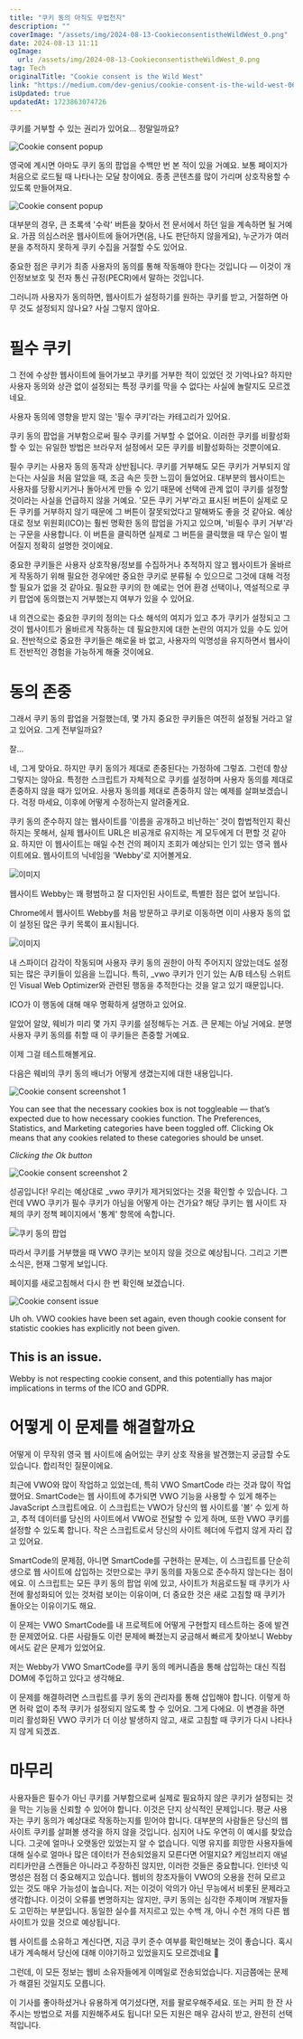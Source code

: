```yaml
---
title: "쿠키 동의 아직도 무법천지"
description: ""
coverImage: "/assets/img/2024-08-13-CookieconsentistheWildWest_0.png"
date: 2024-08-13 11:11
ogImage:
  url: /assets/img/2024-08-13-CookieconsentistheWildWest_0.png
tag: Tech
originalTitle: "Cookie consent is the Wild West"
link: "https://medium.com/dev-genius/cookie-consent-is-the-wild-west-06ff229c9900"
isUpdated: true
updatedAt: 1723863074726
---
```


쿠키를 거부할 수 있는 권리가 있어요... 정말일까요?

![Cookie consent popup](/assets/img/2024-08-13-CookieconsentistheWildWest_0.png)

영국에 계시면 아마도 쿠키 동의 팝업을 수백만 번 본 적이 있을 거예요. 보통 페이지가 처음으로 로드될 때 나타나는 모달 창이에요. 종종 콘텐츠를 많이 가리며 상호작용할 수 있도록 만들어져요.

![Cookie consent popup](/assets/img/2024-08-13-CookieconsentistheWildWest_1.png)

<div class="content-ad"></div>

대부분의 경우, 큰 초록색 '수락' 버튼을 찾아서 전 문서에서 하던 일을 계속하면 될 거예요. 가끔 의심스러운 웹사이트에 들어가면(음, 나도 판단하지 않을게요), 누군가가 여러분을 추적하지 못하게 쿠키 수집을 거절할 수도 있어요.

중요한 점은 쿠키가 최종 사용자의 동의를 통해 작동해야 한다는 것입니다 — 이것이 개인정보보호 및 전자 통신 규정(PECR)에서 말하는 것입니다.

그러니까 사용자가 동의하면, 웹사이트가 설정하기를 원하는 쿠키를 받고, 거절하면 아무 것도 설정되지 않나요?
사실 그렇지 않아요.

# 필수 쿠키

<div class="content-ad"></div>

그 전에 수상한 웹사이트에 들어가보고 쿠키를 거부한 적이 있었던 것 기억나요? 하지만 사용자 동의와 상관 없이 설정되는 특정 쿠키를 막을 수 없다는 사실에 놀랄지도 모르겠네요.

사용자 동의에 영향을 받지 않는 '필수 쿠키'라는 카테고리가 있어요.

쿠키 동의 팝업을 거부함으로써 필수 쿠키를 거부할 수 없어요. 이러한 쿠키를 비활성화할 수 있는 유일한 방법은 브라우저 설정에서 모든 쿠키를 비활성화하는 것뿐이에요.

필수 쿠키는 사용자 동의 동작과 상반됩니다. 쿠키를 거부해도 모든 쿠키가 거부되지 않는다는 사실을 처음 알았을 때, 조금 속은 듯한 느낌이 들었어요.
대부분의 웹사이트는 사용자를 당황시키거나 돌아서게 만들 수 있기 때문에 선택에 관계 없이 쿠키를 설정할 것이라는 사실을 언급하지 않을 거예요. '모든 쿠키 거부'라고 표시된 버튼이 실제로 모든 쿠키를 거부하지 않기 때문에 그 버튼이 잘못되었다고 말해봐도 좋을 것 같아요.
예상대로 정보 위원회(ICO)는 훨씬 명확한 동의 팝업을 가지고 있으며, '비필수 쿠키 거부'라는 구문을 사용합니다. 이 버튼을 클릭하면 실제로 그 버튼을 클릭했을 때 무슨 일이 벌어질지 정확히 설명한 것이에요.

<div class="content-ad"></div>

중요한 쿠키들은 사용자 상호작용/정보를 수집하거나 추적하지 않고 웹사이트가 올바르게 작동하기 위해 필요한 경우에만 중요한 쿠키로 분류될 수 있으므로 그것에 대해 걱정할 필요가 없을 것 같아요. 필요한 쿠키의 한 예로는 언어 환경 선택이나, 역설적으로 쿠키 팝업에 동의했는지 거부했는지 여부가 있을 수 있어요.

내 의견으로는 중요한 쿠키의 정의는 다소 해석의 여지가 있고 추가 쿠키가 설정되고 그것이 웹사이트가 올바르게 작동하는 데 필요한지에 대한 논란의 여지가 있을 수도 있어요. 전반적으로 중요한 쿠키들은 해로울 바 없고, 사용자의 익명성을 유지하면서 웹사이트 전반적인 경험을 가능하게 해줄 것이에요.

# 동의 존중

그래서 쿠키 동의 팝업을 거절했는데, 몇 가지 중요한 쿠키들은 여전히 설정될 거라고 알고 있어요. 그게 전부일까요?

<div class="content-ad"></div>

잘…

네, 그게 맞아요. 하지만 쿠키 동의가 제대로 존중된다는 가정하에 그렇죠. 그런데 항상 그렇지는 않아요. 특정한 스크립트가 자체적으로 쿠키를 설정하며 사용자 동의를 제대로 존중하지 않을 때가 있어요. 사용자 동의를 제대로 존중하지 않는 예제를 살펴보겠습니다. 걱정 마세요, 이후에 어떻게 수정하는지 알려줄게요.

쿠키 동의 준수하지 않는 웹사이트를 '이름을 공개하고 비난하는' 것이 합법적인지 확신하지는 못해서, 실제 웹사이트 URL은 비공개로 유지하는 게 모두에게 더 편할 것 같아요. 하지만 이 웹사이트는 매일 수천 건의 페이지 조회가 예상되는 인기 있는 영국 웹사이트에요. 웹사이트의 닉네임을 'Webby'로 지어볼게요.

![이미지](/assets/img/2024-08-13-CookieconsentistheWildWest_2.png)

<div class="content-ad"></div>

웹사이트 Webby는 꽤 평범하고 잘 디자인된 사이트로, 특별한 점은 없어 보입니다.

Chrome에서 웹사이트 Webby를 처음 방문하고 쿠키로 이동하면 이미 사용자 동의 없이 설정된 많은 쿠키 목록이 표시됩니다.

![이미지](/assets/img/2024-08-13-CookieconsentistheWildWest_3.png)

내 스파이더 감각이 작동되며 사용자 쿠키 동의 권한이 아직 주어지지 않았는데도 설정되는 많은 쿠키들이 있음을 느낍니다. 특히, \_vwo 쿠키가 인기 있는 A/B 테스팅 스위트인 Visual Web Optimizer와 관련된 행동을 추적한다는 것을 알고 있기 때문입니다.

<div class="content-ad"></div>

ICO가 이 행동에 대해 매우 명확하게 설명하고 있어요.

알았어 알앉, 웨비가 미리 몇 가지 쿠키를 설정해두는 거죠. 큰 문제는 아닐 거에요. 분명 사용자 쿠키 동의를 취할 때 이 쿠키들은 존중할 거예요.

이제 그걸 테스트해볼게요.

다음은 웨비의 쿠키 동의 배너가 어떻게 생겼는지에 대한 내용입니다.

<div class="content-ad"></div>

![Cookie consent screenshot 1](/assets/img/2024-08-13-CookieconsentistheWildWest_4.png)

You can see that the necessary cookies box is not toggleable — that’s expected due to how necessary cookies function.
The Preferences, Statistics, and Marketing categories have been toggled off. Clicking Ok means that any cookies related to these categories should be unset.

_Clicking the Ok button_

![Cookie consent screenshot 2](/assets/img/2024-08-13-CookieconsentistheWildWest_5.png)

<div class="content-ad"></div>

성공입니다! 우리는 예상대로 \_vwo 쿠키가 제거되었다는 것을 확인할 수 있습니다.
그런데 VWO 쿠키가 필수 쿠키가 아님을 어떻게 아는 건가요? 해당 쿠키는 웹 사이트 자체의 쿠키 정책 페이지에서 '통계' 항목에 속합니다.

![쿠키 동의 팝업](/assets/img/2024-08-13-CookieconsentistheWildWest_6.png)

따라서 쿠키를 거부했을 때 VWO 쿠키는 보이지 않을 것으로 예상됩니다. 그리고 기쁜 소식은, 현재 그렇게 보입니다.

페이지를 새로고침해서 다시 한 번 확인해 보겠습니다.

<div class="content-ad"></div>

![Cookie consent issue](/assets/img/2024-08-13-CookieconsentistheWildWest_7.png)

Uh oh. VWO cookies have been set again, even though cookie consent for statistic cookies has explicitly not been given.

## This is an issue.

Webby is not respecting cookie consent, and this potentially has major implications in terms of the ICO and GDPR.

<div class="content-ad"></div>

# 어떻게 이 문제를 해결할까요

어떻게 이 무작위 영국 웹 사이트에 숨어있는 쿠키 상호 작용을 발견했는지 궁금할 수도 있습니다. 합리적인 질문이에요.

최근에 VWO와 많이 작업하고 있었는데, 특히 VWO SmartCode 라는 것과 많이 작업했어요.
SmartCode는 웹 사이트에 추가되면 VWO 기능을 사용할 수 있게 해주는 JavaScript 스크립트에요.
이 스크립트는 VWO가 당신의 웹 사이트를 '볼' 수 있게 하고, 추적 데이터를 당신의 사이트에서 VWO로 전달할 수 있게 하며, 또한 VWO 쿠키를 설정할 수 있도록 합니다. 작은 스크립트로서 당신의 사이트 헤더에 두렵지 않게 자리 잡고 있어요.

SmartCode의 문제점, 아니면 SmartCode를 구현하는 문제는, 이 스크립트를 단순히 생으로 웹 사이트에 삽입하는 것만으로는 쿠키 동의를 자동으로 준수하지 않는다는 점이에요.
이 스크립트는 모든 쿠키 동의 팝업 위에 있고, 사이트가 처음로드될 때 쿠키가 사전에 활성화되어 있는 것처럼 보이는 이유이며, 더 중요한 것은 새로 고침할 때 쿠키가 돌아오는 이유이기도 해요.

<div class="content-ad"></div>

이 문제는 VWO SmartCode를 내 프로젝트에 어떻게 구현할지 테스트하는 중에 발견한 문제였어요. 다른 사람들도 이런 문제에 빠졌는지 궁금해서 빠르게 찾아보니 Webby에서도 같은 문제가 있었어요.

저는 Webby가 VWO SmartCode를 쿠키 동의 메커니즘을 통해 삽입하는 대신 직접 DOM에 주입하고 있다고 생각해요.

이 문제를 해결하려면 스크립트를 쿠키 동의 관리자를 통해 삽입해야 합니다. 이렇게 하면 허락 없이 추적 쿠키가 설정되지 않도록 할 수 있어요. 그게 다에요. 이 변경을 하면 미리 활성화된 VWO 쿠키가 더 이상 발생하지 않고, 새로 고침할 때 쿠키가 다시 나타나지 않게 되겠죠.

# 마무리

<div class="content-ad"></div>

사용자들은 필수가 아닌 쿠키를 거부함으로써 실제로 필요하지 않은 쿠키가 설정되는 것을 막는 기능을 신뢰할 수 있어야 합니다. 이것은 단지 상식적인 문제입니다. 평균 사용자는 쿠키 동의가 예상대로 작동하는지를 믿어야 합니다. 대부분의 사람들은 당신의 웹 사이트 쿠키를 살펴볼 생각을 하지 않을 것입니다. 심지어 나도 우연히 이 예시를 찾았습니다. 그곳에 얼마나 오랫동안 있었는지 알 수 없습니다. 익명 유지를 희망한 사용자들에 대해 실수로 얼마나 많은 데이터가 전송되었을지 모른다면 어떨지요? 케임브리지 애널리티카만큼 스캔들은 아니라고 주장하진 않지만, 이러한 것들은 중요합니다. 인터넷 익명성은 점점 더 중요해지고 있습니다. 웹비의 창조자들이 VWO의 오용을 전혀 모르고 있는 것도 매우 가능성이 높습니다. 저는 이것이 악의가 아닌 무능에서 비롯된 문제라고 생각합니다. 이것이 오류를 변명하지는 않지만, 쿠키 동의는 심각한 주제이며 개발자들도 고민하는 부분입니다. 동일한 실수를 저지르고 있는 수백 개, 아니 수천 개의 다른 웹 사이트가 있을 것으로 예상됩니다.

웹 사이트를 소유하고 계신다면, 지금 쿠키 준수 여부를 확인해보는 것이 좋습니다. 혹시 내가 계속해서 당신에 대해 이야기하고 있었을지도 모르겠네요 👀

그런데, 이 모든 정보는 웹비 소유자들에게 이메일로 전송되었습니다. 지금쯤에는 문제가 해결된 것일지도 모릅니다.

이 기사를 좋아하셨거나 유용하게 여기셨다면, 저를 팔로우해주세요. 또는 커피 한 잔 사주시는 방법으로 저를 지원해주셔도 됩니다! 모든 지원은 매우 감사히 받고, 완전히 선택적입니다.
